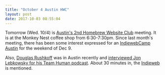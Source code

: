 ```yaml
---
title: "October 4 Austin HWC"
layout: post
date: 2017-10-03 08:55:04
---
```

Tomorrow (Wed. 10/4) is [Austin's 2nd Homebrew Website Club](https://indieweb.org/Homebrew_Website_Club#Austin) meeting.  It is at the Monkey Nest coffee shop from 6:30-7:30pm.  Since last month's meeting, there has been some interest expressed for an [IndiewebCamp Austin](https://indieweb.org/2017/Austin) for the weekend of Dec 9.

Also, [Douglas Rushkoff](http://teamhuman.fm/episodes/ep-55-jon-lebkowsky/) was in Austin recently and [interviewed Jon Lebkowsky for his Team Human podcast](http://teamhuman.fm/episodes/ep-55-jon-lebkowsky/).  About 30 minutes in, the [Indieweb](https://indieweb.org) is mentioned.
